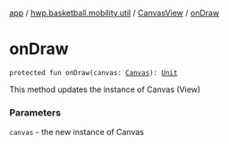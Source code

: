 [app](../../index.md) / [hwp.basketball.mobility.util](../index.md) / [CanvasView](index.md) / [onDraw](.)

# onDraw

`protected fun onDraw(canvas: `[`Canvas`](https://developer.android.com/reference/android/graphics/Canvas.html)`): `[`Unit`](https://kotlinlang.org/api/latest/jvm/stdlib/kotlin/-unit/index.html)

This method updates the instance of Canvas (View)

### Parameters

`canvas` - the new instance of Canvas